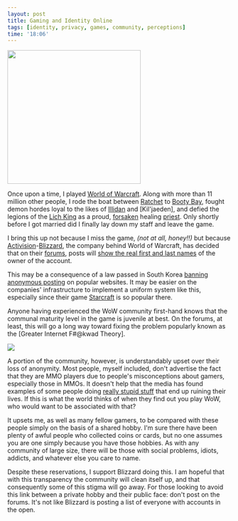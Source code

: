 ```yaml
---
layout: post
title: Gaming and Identity Online
tags: [identity, privacy, games, community, perceptions]
time: '18:06'
---
```


<img class="img_left" src="http://i258.photobucket.com/albums/hh268/grahjm2a/WoWScrnShot_032709_141805-1.jpg" width="300" />

Once upon a time, I played [World of Warcraft].  Along with more than 11 million other people, I rode the boat between [Ratchet] to [Booty Bay], fought demon hordes loyal to the likes of [Illidan] and [Kil'jaeden], and defied the legions of the [Lich King] as a proud, [forsaken] healing [priest].  Only shortly before I got married did I finally lay down my staff and leave the game.

[World of Warcraft]:http://www.worldofwarcraft.com/
[Ratchet]:http://www.wowwiki.com/Ratchet
[Booty Bay]:http://www.wowwiki.com/Booty_bay
[Illidan]:http://www.wowwiki.com/Illidan
[Kiljaeden]:http://www.wowwiki.com/Kil%27jaeden
[Lich King]:http://www.wowwiki.com/Lich_king
[forsaken]:http://www.wowwiki.com/Forsaken
[priest]:http://www.wowwiki.com/Priest

I bring this up not because I miss the game, _(not at all, honey!!)_ but because [Activision]-[Blizzard], the company behind World of Warcraft, has decided that on their [forums], posts will [show the real first and last names] of the owner of the account.

<!-- EXTENDED -->

[Activision]:http://www.activision.com/
[Blizzard]:http://blizzard.com
[forums]:http://forums.worldofwarcraft.com/index.html?sid=1
[show the real first and last names]:http://forums.battle.net/thread.html?topicId=25626109041&sid=3000

This may be a consequence of a law passed in South Korea [banning anonymous posting] on popular websites.  It may be easier on the companies' infrastructure to implement a uniform system like this, especially since their game [Starcraft] is so popular there.

[banning anonymous posting]:http://www.techdirt.com/articles/20090505/1854164760.shtml
[Starcraft]:http://en.wikipedia.org/wiki/StarCraft

Anyone having experienced the WoW community first-hand knows that the communal maturity level in the game is juvenile at best.  On the forums, at least, this will go a long way toward fixing the problem popularly known as the [Greater Internet F#@kwad Theory].

[Greater Internet Fkwad Theory]:http://www.penny-arcade.com/comic/2004/3/19/

<img class="img_right" src="http://upload.wikimedia.org/wikipedia/en/1/1b/Make_Love%2C_Not_Warcraft_%28South_Park%29.png" />

A portion of the community, however, is understandably upset over their loss of anonymity. Most people, myself included, don't advertise the fact that they are MMO players due to people's misconceptions about gamers, especially those in MMOs.  It doesn't help that the media has found examples of some people doing [really stupid stuff] that end up ruining their lives.  If this is what the world thinks of when they find out you play WoW, who would want to be associated with that?

[really stupid stuff]:http://www.askapadwe.com/81/are-a-lot-of-people-really-addicted-to-world-of-warcraft/

It upsets me, as well as many fellow gamers, to be compared with these people simply on the basis of a shared hobby.  I'm sure there have been plenty of awful people who collected coins or cards, but no one assumes you are one simply because you have those hobbies.  As with any community of large size, there will be those with social problems, idiots, addicts, and whatever else you care to name.

Despite these reservations, I support Blizzard doing this.  I am hopeful that with this transparency the community will clean itself up, and that consequently some of this stigma will go away.  For those looking to avoid this link between a private hobby and their public face: don't post on the forums.  It's not like Blizzard is posting a list of everyone with accounts in the open.
